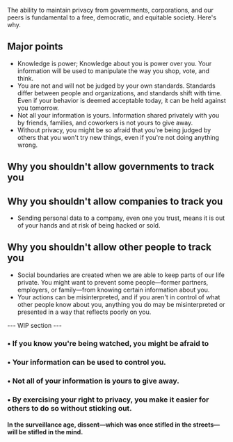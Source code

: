 The ability to maintain privacy from governments, corporations, and our peers is fundamental to a free, democratic, and equitable society. Here's why.

## Major points
* Knowledge is power; Knowledge about you is power over you. Your information will be used to manipulate the way you shop, vote, and think.
* You are not and will not be judged by your own standards. Standards differ between people and organizations, and standards shift with time. Even if your behavior is deemed acceptable today, it can be held against you tomorrow.
* Not all your information is yours. Information shared privately with you by friends, families, and coworkers is not yours to give away.
* Without privacy, you might be so afraid that you're being judged by others that you won't try new things, even if you're not doing anything wrong.

## Why you shouldn't allow governments to track you

## Why you shouldn't allow companies to track you
* Sending personal data to a company, even one you trust, means it is out of your hands and at risk of being hacked or sold.

## Why you shouldn't allow other people to track you
* Social boundaries are created when we are able to keep parts of our life private. You might want to prevent some people—former partners, employers, or family—from knowing certain information about you.
* Your actions can be misinterpreted, and if you aren't in control of what other people know about you, anything you do may be misinterpreted or presented in a way that reflects poorly on you.

--- WIP section ---

### • If you know you're being watched, you might be afraid to
### • Your information can be used to control you.
### • Not all of your information is yours to give away.
### • By exercising your right to privacy, you make it easier for others to do so without sticking out.

#### In the surveillance age, dissent—which was once stifled in the streets—will be stifled in the mind.
